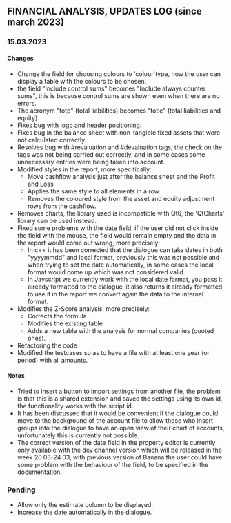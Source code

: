 

## FINANCIAL ANALYSIS, UPDATES LOG (since march 2023)

### 15.03.2023

#### Changes

- Change the field for choosing colours to 'colour'type, now the user can display a table with the colours to be chosen.
- the field "Include control sums" becomes "Include always counter sums", this is because control sums are shown even when there are no errors.
- The acronym "totp" (total liabilities) becomes "totle" (total liabilities and equity).
- Fixes bug with logo and header positioning.
- Fixes bug in the balance sheet with non-tangible fixed assets that were not calculated correctly.
- Resolves bug with #revaluation and #devaluation tags, the check on the tags was not being carried out correctly, and in some cases some unnecessary entries were being taken into account.
- Modified styles in the report, more specifically:
  * Move cashflow analysis just after the balance sheet and the Profit and Loss
  * Applies the same style to all elements in a row.
  * Removes the coloured style from the asset and equity adjustment rows from the cashflow.
- Removes charts, the library used is incompatible with Qt6, the 'QtCharts' library can be used instead.
- Fixed some problems with the date field, if the user did not click inside the field with the mouse, the field would remain empty and the data in the report would come out wrong, more precisely:
  * In c++ it has been corrected that the dialogue can take dates in both "yyyymmdd" and local format, previously this was not possible and when trying to set the date automatically, in some cases the local format would come up which was not considered valid.
  * In Javscript we currently work with the local date format, you pass it already formatted to the dialogue, it also returns it already formatted, to use it in the report we convert again the data to the internal format.
- Modifies the Z-Score analysis. more precisely:
  * Corrects the formula
  * Modifies the existing table
  * Adds a new table with the analysis for normal companies (quoted ones).
- Refactoring the code
- Modified the testcases so as to have a file with at least one year (or period) with all amounts.


#### Notes
- Tried to insert a button to import settings from another file, the problem is that this is a shared extension and saved the settings using its own id, the functionality works with the script id.
- It has been discussed that it would be convenient if the dialogue could move to the background of the account file to allow those who insert groups into the dialogue to have an open view of their chart of accounts, unfortunately this is currently not possible.
- The correct version of the date field in the property editor is currently only available with the dev channel version which will be released in the week 20.03-24.03, with previous version of Banana the user could have some problem with the behaviour of the field, to be specified in the documentation.

### Pending
- Allow only the estimate column to be displayed.
- Increase the date automatically in the dialogue.
